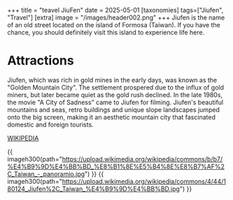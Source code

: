 +++
title = "teavel JiuFen"
date = 2025-05-01
[taxonomies]
tags=["Jiufen", "Travel"]
[extra]
image = "/images/header002.png"
+++
Jiufen is the name of an old street located on the island of Formosa (Taiwan).
If you have the chance, you should definitely visit this island to experience life here.
<!-- more -->

# Attractions
Jiufen, which was rich in gold mines in the early days, was known as the "Golden Mountain City". The settlement prospered due to the influx of gold miners, but later became quiet as the gold rush declined. In the late 1980s, the movie "A City of Sadness" came to Jiufen for filming. Jiufen's beautiful mountains and seas, retro buildings and unique slope landscapes jumped onto the big screen, making it an aesthetic mountain city that fascinated domestic and foreign tourists.

[WIKIPEDIA](https://en.wikipedia.org/wiki/Jiufen)

{{ imageh300(path="https://upload.wikimedia.org/wikipedia/commons/b/b7/%E4%B9%9D%E4%BB%BD_%E8%B1%8E%E5%B4%8E%E8%B7%AF%2C_Taiwan_-_panoramio.jpg") }}
{{ imageh300(path="https://upload.wikimedia.org/wikipedia/commons/4/44/180124_Jiufen%2C_Taiwan_%E4%B9%9D%E4%BB%BD.jpg") }}